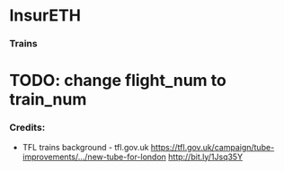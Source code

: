 # InsurETH
### Trains


# TODO: change flight_num to train_num


### Credits:

- TFL trains background - tfl.gov.uk
https://tfl.gov.uk/campaign/tube-improvements/.../new-tube-for-london
http://bit.ly/1Jsq35Y
